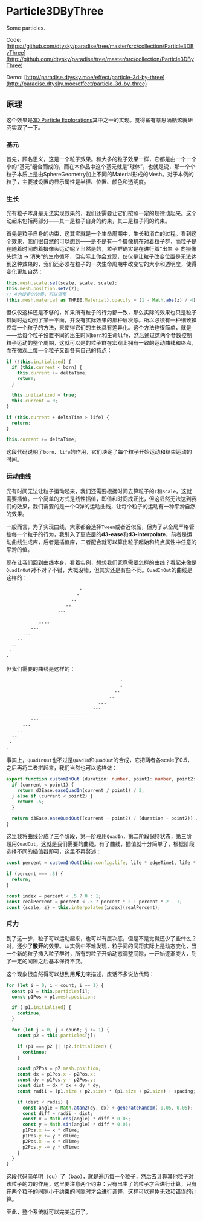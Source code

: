 # Particle3DByThree

Some particles.  

Code: [https://github.com/dtysky/paradise/tree/master/src/collection/Particle3DByThree](http://github.com/dtysky/paradise/tree/master/src/collection/Particle3DByThree)  

Demo: [http://paradise.dtysky.moe/effect/particle-3d-by-three](http://paradise.dtysky.moe/effect/particle-3d-by-three)

## 原理

这个效果是[3D Particle Explorations](https://tympanus.net/Development/3d-particle-explorations/)其中之一的实现。觉得蛮有意思满酷炫就研究实现了一下。  

### 基元

首先，顾名思义，这是一个粒子效果。和大多的粒子效果一样，它都是由一个一个小的“基元”组合而成的，而在本作品中这个基元就是“球体”，也就是说，那一个个粒子本质上是由SphereGeometry加上不同的Material形成的Mesh。对于本例的粒子，主要被设置的显示属性是半径、位置、颜色和透明度。  

### 生长

光有粒子本身是无法实现效果的，我们还需要让它们按照一定的规律动起来。这个动起来包括两部分——其一是粒子自身的约束，其二是粒子间的约束。  

首先是粒子自身的约束，这其实就是一个生命周期中，生长和消亡的过程。看到这个效果，我们很自然的可以想到——是不是有一个摄像机在对着粒子群，而粒子是在随着时间向着摄像头运动呢？当然是的，粒子群确实是在进行着“出生 -> 向摄像头运动 -> 消失”的生命循环，但实际上你会发现，仅仅是让粒子改变位置是无法达到这种效果的，我们还必须在粒子的一次生命周期中改变它的大小和透明度，使得变化更加自然：  

```ts
this.mesh.scale.set(scale, scale, scale);
this.mesh.position.setZ(z);
// 4为设定的边界，可以调整
(this.mesh.material as THREE.Material).opacity = (1 - Math.abs(z) / 4) * this.config.opacity;
```

但仅仅这样还是不够的，如果所有粒子的行为都一致，那么实际的效果也只是粒子群同时运动到了某一平面，并没有实际效果的那种层次感。所以必须有一种细致操控每一个粒子的方法，来使得它们的生长具有差异化。这个方法也很简单，就是——给每个粒子设置不同的出生时间`born`和生命`life`，然后通过这两个参数控制粒子运动的整个周期，这就可以是的粒子群在宏观上拥有一致的运动曲线和终点，而在微观上每一个粒子又都各有自己的特点：  

```ts
if (!this.initialized) {
  if (this.current < born) {
    this.current += deltaTime;
    return;
  }

  this.initialized = true;
  this.current = 0;
}

if (this.current + deltaTime > life) {
  return;
}

this.current += deltaTime;
```

这段代码说明了`born`、`life`的作用，它们决定了每个粒子开始运动和结束运动的时间。

### 运动曲线

光有时间无法让粒子运动起来，我们还需要根据时间去算粒子的`z`和`scale`，这就需要插值。一个简单的方式是线性插值，即值和时间成正比，但这显然无法达到我们的效果，我们需要的是一个Q弹的运动曲线，让每个粒子的运动有一种平滑自然的效果。  

一般而言，为了实现曲线，大家都会选择`Tween`或者近似品，但为了从全局严格管控每一个粒子的行为，我引入了更底层的**d3-ease**和**d3-interpolate**，前者是运动曲线生成库，后者是插值库，二者配合就可以算出粒子起始和终点属性中任意的平滑的值。  

现在让我们回到曲线本身，看着实例，想想我们究竟需要怎样的曲线？看起来像是`QuadInOut`对不对？不错，大概没错，但其实还是有些不同。`QuadInOut`的曲线是这样的：  

```txt
                           -
                          -
                        --
                      --
                   ---
                ---   
            ----
         ---
      ---
    --  
  --       
 -      
-        
```

但我们需要的曲线是这样的：  

```txt
                                          -
                                          -
                                        --
                                      --
                                  ---
                                ---   
            -------------------
         ---
      ---
    --  
  --       
 -      
-        
```


事实上，`QuadInOut`也不过是`QuadIn`和`QuadOut`的合成，它把两者各scale了0.5，之后再将二者拼起来，我们当然也可以这样做：  

```ts
export function customInOut (duration: number, point1: number, point2: number, current: number): number {
  if (current < point1) {
    return d3Ease.easeQuadIn(current / point1) / 2;
  } else if (current < point2) {
    return .5;
  }

  return d3Ease.easeQuadOut((current - point2) / (duration - point2)) / 2 + .5;
}
```

这里我将曲线分成了三个阶段，第一阶段用`QuadIn`，第二阶段保持状态，第三阶段用`QuadOut`，这就是我们需要的曲线。有了曲线，插值就十分简单了，根据阶段选择不同的插值器即可，这里不再赘述：  

```ts
const percent = customInOut(this.config.life, life * edgeTime1, life * edgeTime2, this.current);

if (percent === .5) {
  return;
}

const index = percent < .5 ? 0 : 1;
const realPercent = percent < .5 ? percent * 2 : percent * 2 - 1;
const {scale, z} = this.interpolates[index](realPercent);
```

### 斥力

到了这一步，粒子可以运动起来，也可以有层次感，但是不是觉得还少了些什么？对，还少了**散开**的效果。从实例中不难发现，粒子间的间距实际上是动态变化，当一个新的粒子插入粒子群时，所有的粒子开始动态调整间隙，一开始逐渐变大，到了一定的间隙之后基本保持不变。  

这个现象很自然得可以想到用**斥力**来描述，废话不多说放代码：  

```ts
for (let i = 0; i < count; i += 1) {
  const p1 = this.particles[i];
  const p1Pos = p1.mesh.position;

  if (!p1.initialized) {
    continue;
  }

  for (let j = 0; j < count; j += 1) {
    const p2 = this.particles[j];

    if (p1 === p2 || !p2.initialized) {
      continue;
    }

    const p2Pos = p2.mesh.position;
    const dx = p1Pos.x - p2Pos.x;
    const dy = p1Pos.y - p2Pos.y;
    const dist = dx * dx + dy * dy;
    const radii = (p1.size + p2.size) * (p1.size + p2.size) + spacing;

    if (dist < radii) {
      const angle = Math.atan2(dy, dx) + generateRandom(-0.05, 0.05);
      const diff = radii - dist;
      const x = Math.cos(angle) * diff * 0.05;
      const y = Math.sin(angle) * diff * 0.05;
      p1Pos.x += x * dTime;
      p1Pos.y += y * dTime;
      p2Pos.x -= x * dTime;
      p2Pos.y -= y * dTime;
    }
  }
}
```

这段代码简单明（cu）了（bao），就是遍历每一个粒子，然后去计算其他粒子对该粒子的力的作用，这里要注意两个约束：只有出生了的粒子才会进行计算，只有在两个粒子的间隙小于约束的间隙时才会进行调整，这样可以避免无效和错误的计算。

至此，整个系统就可以完美运行了。
